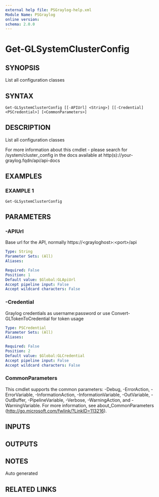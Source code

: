 ```yaml
---
external help file: PSGraylog-help.xml
Module Name: PSGraylog
online version:
schema: 2.0.0
---
```


# Get-GLSystemClusterConfig

## SYNOPSIS
List all configuration classes

## SYNTAX

```
Get-GLSystemClusterConfig [[-APIUrl] <String>] [[-Credential] <PSCredential>] [<CommonParameters>]
```

## DESCRIPTION
List all configuration classes


For more information about this cmdlet - please search for /system/cluster_config in the docs available at http(s)://your-graylog.fqdn/api/api-docs

## EXAMPLES

### EXAMPLE 1
```
Get-GLSystemClusterConfig
```

## PARAMETERS

### -APIUrl
Base url for the API, normally https://\<grayloghost\>:\<port\>/api

```yaml
Type: String
Parameter Sets: (All)
Aliases:

Required: False
Position: 1
Default value: $Global:GLApiUrl
Accept pipeline input: False
Accept wildcard characters: False
```

### -Credential
Graylog credentials as username:password or use Convert-GLTokenToCredential for token usage

```yaml
Type: PSCredential
Parameter Sets: (All)
Aliases:

Required: False
Position: 2
Default value: $Global:GLCredential
Accept pipeline input: False
Accept wildcard characters: False
```

### CommonParameters
This cmdlet supports the common parameters: -Debug, -ErrorAction, -ErrorVariable, -InformationAction, -InformationVariable, -OutVariable, -OutBuffer, -PipelineVariable, -Verbose, -WarningAction, and -WarningVariable.
For more information, see about_CommonParameters (http://go.microsoft.com/fwlink/?LinkID=113216).

## INPUTS

## OUTPUTS

## NOTES
Auto generated

## RELATED LINKS
